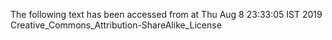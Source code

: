 The following text has been accessed from at Thu Aug 8 23:33:05 IST 2019
Creative_Commons_Attribution-ShareAlike_License
